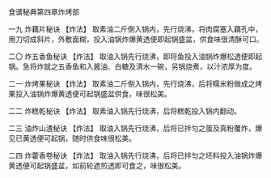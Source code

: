食谱秘典第四章炸烤部

一九 炸藕片秘诀
【炸法】
取素油二斤倒入锅内，先行烧沸，将肉腐塞入藕孔中，用刀切成斜片，外敷面糊，投入油锅炸爆黄透便即起锅盛盆，供食味很清酥可口。

二〇 炸五香鱼秘诀
【炸法】
取油入锅先行烧沸，即将鱼投入油锅炸爆松透便即起锅。急将炸就之五香鱼和入酱油、白糖及清水一碗，另锅烧煮，以汁浓厚为度。

二一 炸烤果秘诀
【炸法】
取素油二斤倒入锅内，先行烧沸，后将糯米粉做成之烤果投入油锅炸爆黄透便可起锅盛盆供食，味很松美。

二二 炸糕乾秘诀
【炸法】
取素油入锅先行烧沸，后将糕乾投入锅内翻动。

二三 油炸山渣秘诀
【炸法】
取油入锅先行烧沸，后将已拌匀之蛋及真粉覆炸，爆见已黄透便可起锅，随时供食味很松美。

二四 炸藿香卷秘诀
【炸法】
取油入锅先行烧沸，后将已拌匀之坯料投入油锅炸爆黄透便可起锅盛盆，如前轮遮煎透即可食之，味很松美。